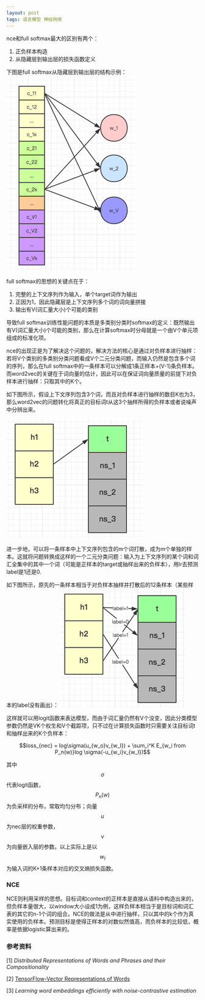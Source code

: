 ```yaml
---
layout: post
tags: 语言模型 神经网络
---
```


nce和full softmax最大的区别有两个：

1. 正负样本构造
2. 从隐藏层到输出层的损失函数定义

下图是full softmax从隐藏层到输出层的结构示例：
![word2vec_2](/public/word2vec_2.png)

full softmax的思想的关键点在于：

1. 完整的上下文序列作为输入，单个target词作为输出
2. 正因为1，因此隐藏层是上下文序列多个词的词向量拼接
3. 输出有V(词汇量大小)个可能的类别

导致full softmax训练性能问题的本质是多类别分类时softmax的定义：既然输出有V(词汇量大小)个可能的类别，那么在计算softmax时分母就是一个由V个单元项组成的标准化项。

nce的出现正是为了解决这个问题的，解决方法的核心是通过对负样本进行抽样：若将V个类别的多类别分类问题看成V个二元分类问题，而输入仍然是包含多个词的序列，那么在full softmax中的一条样本可以分解成1条正样本+(V-1)条负样本。而word2vec的关键在于词向量的估计，因此可以在保证词向量质量的前提下对负样本进行抽样：只取其中的K个。

如下图所示，假设上下文序列包含3个词，而且对负样本进行抽样的数目K也为3，那么word2vec的问题转化将真正的目标词t从这3个抽样所得的负样本或者说噪声中分辨出来。

![nce](/public/nce.png)

进一步地，可以将一条样本中上下文序列包含的m个词打散，成为m个单独的样本。这就将问题转换成这样的一个二元分类问题：输入为上下文序列的某个词和词汇全集中的其中一个词（可能是正样本的target或抽样出来的负样本），用lr去预测label是1还是0. 

如下图所示，原先的一条样本相当于对负样本抽样并打散后的12条样本（某些样本的label没有画出）：
![nce_1](/public/nce_1.png)

这样就可以用logit函数来表达模型，而由于词汇量仍然有V个没变，因此分类模型参数仍然是VK个权生和V个截距项，只不过在计算损失函数时只需要关注目标词t和抽样出来的K个负样本：

$$loss_{nec} = log\sigma(u_{w_o}v_{w_I}) + \sum_i^K E_{w_i from P_n(w)}log \sigma(-u_{w_i}v_{w_I})$$

其中$$\sigma$$代表logit函数，$$P_n(w)$$为负采样的分布，常取均匀分布；向量$$u$$为nec层的权重参数，$$v$$为向量嵌入层的参数。以上实际上是以$$w_I$$为输入词的K+1条样本对应的交叉熵损失函数。


### **NCE**
NCE则利用采样的思想。目标词和context的正样本是直接从语料中构造出来的，但负样本量很大，以window大小设成1为例，这样负样本相当于是目标词和词汇表的其它的n-1个词的组合。NCE的做法是从中进行抽样，只以其中的k个作为真实使用的负样本。预测目标是使得正样本的对数似然值高，而负样本的比较低，概率是依据logistic算出来的。


### 参考资料
[1] *Distributed Representations of Words and Phrases and their Compositionality*

[2] [TensorFlow-Vector Representations of Words](https://www.tensorflow.org/tutorials/word2vec) 

[3] *Learning word embeddings efficiently with noise-contrastive estimation*
